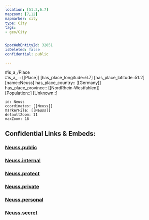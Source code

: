 ```yaml
---
location: [51.2,6.7] 
mapzoom: [7,12] 
mapmarker: city 
type: City
tags:
- geo/City


SpocWebEntityId: 32851
isDeleted: false
confidential: public

---
```

#is_a_/Place  
#is_a_ :: [[Place]] 
[has_place_longitude::6.7] 
[has_place_latitude::51.2] 
[name::Neuss] 
has_place_country:: [[Germany]]  
has_place_province:: [[NordRhein-Westfahlen]]  
[Population::] 
[Unknown::] 


```leaflet
id: Neuss
coordinates: [[Neuss]] 
markerFile: [[Neuss]] 
defaultZoom: 11 
maxZoom: 18
```


## Confidential Links & Embeds: 

### [Neuss.public](/_public/\Earth\Continent\Europe\Europe~Central\Germany\Germany~West\Nordrhein-Westfalen\counties~NW\Rhein-Kreis_Neuss\cities~Rhein-Kreis_NeussNeuss.public.md) 

### [Neuss.internal](/_internal/\Earth\Continent\Europe\Europe~Central\Germany\Germany~West\Nordrhein-Westfalen\counties~NW\Rhein-Kreis_Neuss\cities~Rhein-Kreis_NeussNeuss.internal.md) 

### [Neuss.protect](/_protect/\Earth\Continent\Europe\Europe~Central\Germany\Germany~West\Nordrhein-Westfalen\counties~NW\Rhein-Kreis_Neuss\cities~Rhein-Kreis_NeussNeuss.protect.md) 

### [Neuss.private](/_private/\Earth\Continent\Europe\Europe~Central\Germany\Germany~West\Nordrhein-Westfalen\counties~NW\Rhein-Kreis_Neuss\cities~Rhein-Kreis_NeussNeuss.private.md) 

### [Neuss.personal](/_personal/\Earth\Continent\Europe\Europe~Central\Germany\Germany~West\Nordrhein-Westfalen\counties~NW\Rhein-Kreis_Neuss\cities~Rhein-Kreis_NeussNeuss.personal.md) 

### [Neuss.secret](/_secret/\Earth\Continent\Europe\Europe~Central\Germany\Germany~West\Nordrhein-Westfalen\counties~NW\Rhein-Kreis_Neuss\cities~Rhein-Kreis_NeussNeuss.secret.md)

